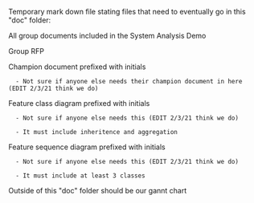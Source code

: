 Temporary mark down file stating files that need to eventually go in this "doc" folder:

   All group documents included in the System Analysis Demo

   Group RFP
   
   Champion document prefixed with initials
   
      - Not sure if anyone else needs their champion document in here (EDIT 2/3/21 think we do)
      
   Feature class diagram prefixed with initials
   
      - Not sure if anyone else needs this (EDIT 2/3/21 think we do)
      
      - It must include inheritence and aggregation
      
   Feature sequence diagram prefixed with initials
   
      - Not sure if anyone else needs this (EDIT 2/3/21 think we do)
      
      - It must include at least 3 classes
   
   
   Outside of this "doc" folder should be our gannt chart
